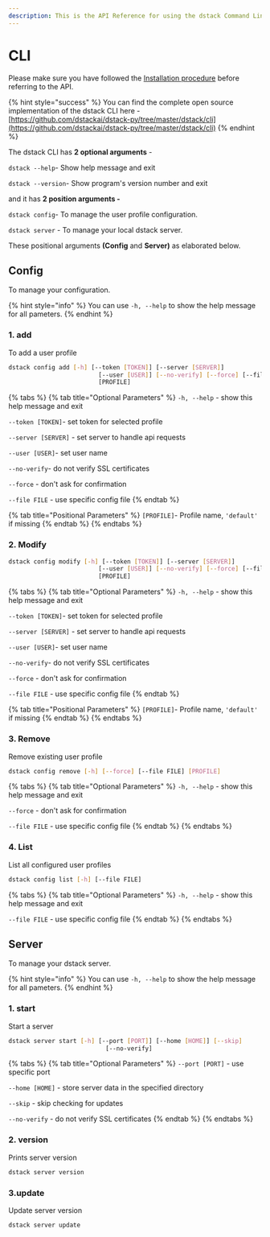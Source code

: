 ```yaml
---
description: This is the API Reference for using the dstack Command Line Tool.
---
```


# CLI

Please make sure you have followed the [Installation procedure](../installation.md) before referring to the API.

{% hint style="success" %}
You can find the complete open source implementation of the dstack CLI here -[https://github.com/dstackai/dstack-py/tree/master/dstack/cli](https://github.com/dstackai/dstack-py/tree/master/dstack/cli)
{% endhint %}

The dstack CLI has **2 optional arguments** -

`dstack --help`- Show help message and exit

`dstack --version`- Show program's version number and exit

and it has **2 position arguments -**

`dstack config`- To manage the user profile configuration.

`dstack server` - To manage your local dstack server.

These positional arguments **\(Config** and **Server\)** as elaborated below.

## Config

To manage your configuration.

{% hint style="info" %}
You can use `-h, --help` to show the help message for all pameters.
{% endhint %}

### 1. add

To add a user profile

```bash
dstack config add [-h] [--token [TOKEN]] [--server [SERVER]]
                         [--user [USER]] [--no-verify] [--force] [--file FILE]
                         [PROFILE]
```

{% tabs %}
{% tab title="Optional Parameters" %}
`-h, --help` - show this help message and exit

`--token [TOKEN]`- set token for selected profile

`--server [SERVER]` - set server to handle api requests

`--user [USER]`- set user name

`--no-verify`- do not verify SSL certificates

`--force` - don't ask for confirmation

`--file FILE` - use specific config file
{% endtab %}

{% tab title="Positional Parameters" %}
`[PROFILE]`- Profile name, `'default'` if missing
{% endtab %}
{% endtabs %}

### 2. Modify

```bash
dstack config modify [-h] [--token [TOKEN]] [--server [SERVER]]
                         [--user [USER]] [--no-verify] [--force] [--file FILE]
                         [PROFILE]
```

{% tabs %}
{% tab title="Optional Parameters" %}
`-h, --help` - show this help message and exit

`--token [TOKEN]`- set token for selected profile

`--server [SERVER]` - set server to handle api requests

`--user [USER]`- set user name

`--no-verify`- do not verify SSL certificates

`--force` - don't ask for confirmation

`--file FILE` - use specific config file
{% endtab %}

{% tab title="Positional Parameters" %}
`[PROFILE]`- Profile name, `'default'` if missing
{% endtab %}
{% endtabs %}

### 3. Remove

Remove existing user profile

```bash
dstack config remove [-h] [--force] [--file FILE] [PROFILE]
```

{% tabs %}
{% tab title="Optional Parameters" %}
`-h, --help` - show this help message and exit

`--force` - don't ask for confirmation

`--file FILE` - use specific config file
{% endtab %}
{% endtabs %}

### 4. List

List all configured user profiles

```bash
dstack config list [-h] [--file FILE]
```

{% tabs %}
{% tab title="Optional Parameters" %}
`-h, --help` - show this help message and exit

`--file FILE` - use specific config file
{% endtab %}
{% endtabs %}

## Server

To manage your dstack server.

{% hint style="info" %}
You can use `-h, --help` to show the help message for all pameters.
{% endhint %}

### 1. start

Start a server

```bash
dstack server start [-h] [--port [PORT]] [--home [HOME]] [--skip]
                           [--no-verify]
```

{% tabs %}
{% tab title="Optional Parameters" %}
`--port [PORT]` - use specific port

`--home [HOME]` - store server data in the specified directory

`--skip` - skip checking for updates

`--no-verify` - do not verify SSL certificates
{% endtab %}
{% endtabs %}

### 2. version

Prints server version

```bash
dstack server version
```

### 3.update

Update server version

```bash
dstack server update
```

